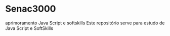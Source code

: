 # Senac3000
aprimoramento  Java Script e softskills
Este repositório serve para estudo de Java Script e SoftSkills
